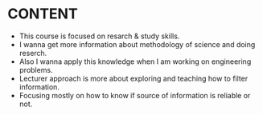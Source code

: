 # CONTENT

- This course is focused on  resarch & study skills.
- I wanna get more information about  methodology of science and doing reserch.
- Also I wanna apply this knowledge when I am working on engineering problems. 
- Lecturer approach is more about exploring and teaching how to filter information. 
- Focusing mostly on how to know if source of information is reliable or not.